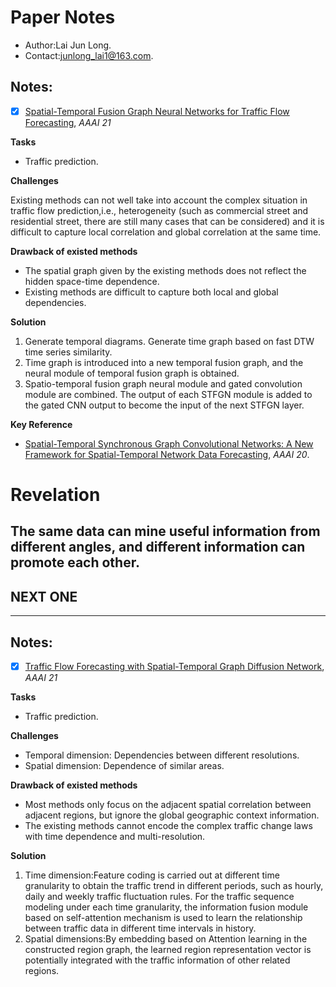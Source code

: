 # Paper Notes

+ Author:Lai Jun Long.
+ Contact:junlong_lai1@163.com.

## Notes:

- [x] [Spatial-Temporal Fusion Graph Neural Networks for Traffic Flow Forecasting](https://arxiv.org/pdf/2012.09641.pdf), *AAAI 21*

**Tasks** 
+ Traffic prediction.

**Challenges**  

Existing methods can not well take into account the complex situation in traffic flow prediction,i.e., heterogeneity (such as commercial street and residential street, there are still many cases that can be considered) and it is difficult to capture local correlation and global correlation at the same time.

**Drawback of existed methods** 

+ The spatial graph given by the existing methods does not reflect the hidden space-time dependence.
+ Existing methods are difficult to capture both local and global dependencies.

**Solution** 

1. Generate temporal diagrams. Generate time graph based on fast DTW time series similarity.
2. Time graph is introduced into a new temporal fusion graph, and the neural module of temporal fusion graph is obtained.
3. Spatio-temporal fusion graph neural module and gated convolution module are combined. The output of each STFGN module is added to the gated CNN output to become the input of the next STFGN layer.

**Key Reference**

- [Spatial-Temporal Synchronous Graph Convolutional Networks: A New Framework for Spatial-Temporal Network Data Forecasting](https://ojs.aaai.org//index.php/AAAI/article/view/5438), *AAAI 20*. 
# Revelation
The same data can mine useful information from different angles, and different information can promote each other.
---
NEXT ONE
---
---
## Notes:

- [x] [Traffic Flow Forecasting with Spatial-Temporal Graph Diffusion Network](https://www.aaai.org/AAAI21Papers/AISI-9334.ZhangX.pdf), *AAAI 21*

**Tasks** 
+ Traffic prediction.

**Challenges**  

+ Temporal dimension: Dependencies between different resolutions.
+ Spatial dimension: Dependence of similar areas.

**Drawback of existed methods** 

+ Most methods only focus on the adjacent spatial correlation between adjacent regions, but ignore the global geographic context information.
+ The existing methods cannot encode the complex traffic change laws with time dependence and multi-resolution.

**Solution** 
1. Time dimension:Feature coding is carried out at different time granularity to obtain the traffic trend in different periods, such as hourly, daily and weekly traffic fluctuation rules. For the traffic sequence modeling under each time granularity, the information fusion module based on self-attention mechanism is used to learn the relationship between traffic data in different time intervals in history.
2. Spatial dimensions:By embedding based on Attention learning in the constructed region graph, the learned region representation vector is potentially integrated with the traffic information of other related regions.
